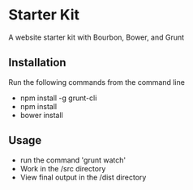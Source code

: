 # Starter Kit
A website starter kit with Bourbon, Bower, and Grunt

## Installation
Run the following commands from the command line

- npm install -g grunt-cli
- npm install
- bower install

## Usage
- run the command 'grunt watch' 
- Work in the /src directory
- View final output in the /dist directory